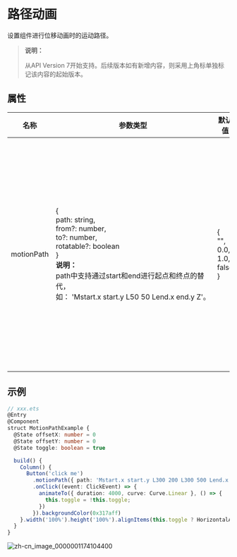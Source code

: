 # 路径动画

设置组件进行位移动画时的运动路径。

>  **说明：**
>
>  从API Version 7开始支持。后续版本如有新增内容，则采用上角标单独标记该内容的起始版本。


## 属性

| 名称         | 参数类型                                     | 默认值                                      | 描述                                       |
| ---------- | ---------------------------------------- | ---------------------------------------- | ---------------------------------------- |
| motionPath | {<br/>path:&nbsp;string,<br/>from?:&nbsp;number,<br/>to?:&nbsp;number,<br/>rotatable?:&nbsp;boolean<br/>}<br/>**说明：**<br/>path中支持通过start和end进行起点和终点的替代，如：&nbsp;'Mstart.x&nbsp;start.y&nbsp;L50&nbsp;50&nbsp;Lend.x&nbsp;end.y&nbsp;Z'。 | {<br/>"",<br/>0.0,<br/>1.0,<br/>false<br/>} | 设置组件的运动路径，入参说明如下：<br/>-&nbsp;path：位移动画的运动路径，使用svg路径字符串。<br/>-&nbsp;from：运动路径的起点，默认为0.0。<br/>-&nbsp;to：运动路径的终点，默认为1.0。<br/>-&nbsp;rotatable：是否跟随路径进行旋转。 |


## 示例

```ts
// xxx.ets
@Entry
@Component
struct MotionPathExample {
  @State offsetX: number = 0
  @State offsetY: number = 0
  @State toggle: boolean = true

  build() {
    Column() {
      Button('click me')
        .motionPath({ path: 'Mstart.x start.y L300 200 L300 500 Lend.x end.y', from: 0.0, to: 1.0, rotatable: true })
        .onClick((event: ClickEvent) => {
          animateTo({ duration: 4000, curve: Curve.Linear }, () => {
            this.toggle = !this.toggle;
          })
        }).backgroundColor(0x317aff)
    }.width('100%').height('100%').alignItems(this.toggle ? HorizontalAlign.Start : HorizontalAlign.Center)
  }
}
```

![zh-cn_image_0000001174104400](figures/zh-cn_image_0000001174104400.gif)
